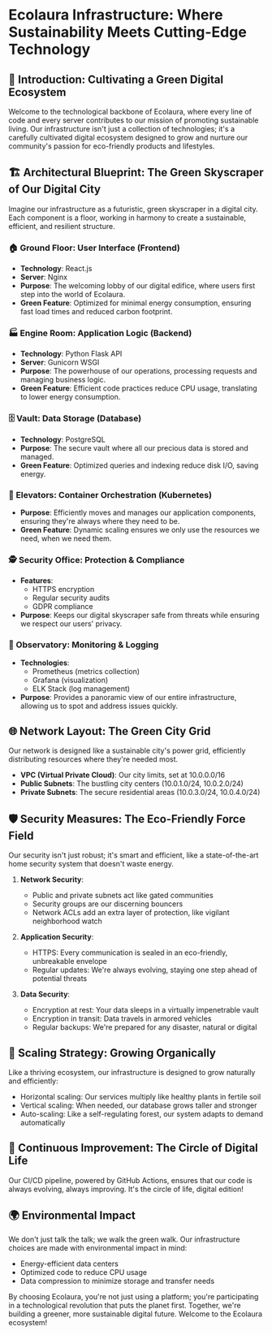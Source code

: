 # Ecolaura Infrastructure: Where Sustainability Meets Cutting-Edge Technology

## 🌿 Introduction: Cultivating a Green Digital Ecosystem

Welcome to the technological backbone of Ecolaura, where every line of code and every server contributes to our mission of promoting sustainable living. Our infrastructure isn't just a collection of technologies; it's a carefully cultivated digital ecosystem designed to grow and nurture our community's passion for eco-friendly products and lifestyles.

## 🏗️ Architectural Blueprint: The Green Skyscraper of Our Digital City

Imagine our infrastructure as a futuristic, green skyscraper in a digital city. Each component is a floor, working in harmony to create a sustainable, efficient, and resilient structure.

### 🏠 Ground Floor: User Interface (Frontend)
- **Technology**: React.js
- **Server**: Nginx
- **Purpose**: The welcoming lobby of our digital edifice, where users first step into the world of Ecolaura.
- **Green Feature**: Optimized for minimal energy consumption, ensuring fast load times and reduced carbon footprint.

### 🏭 Engine Room: Application Logic (Backend)
- **Technology**: Python Flask API
- **Server**: Gunicorn WSGI
- **Purpose**: The powerhouse of our operations, processing requests and managing business logic.
- **Green Feature**: Efficient code practices reduce CPU usage, translating to lower energy consumption.

### 🗄️ Vault: Data Storage (Database)
- **Technology**: PostgreSQL
- **Purpose**: The secure vault where all our precious data is stored and managed.
- **Green Feature**: Optimized queries and indexing reduce disk I/O, saving energy.

### 🚀 Elevators: Container Orchestration (Kubernetes)
- **Purpose**: Efficiently moves and manages our application components, ensuring they're always where they need to be.
- **Green Feature**: Dynamic scaling ensures we only use the resources we need, when we need them.

### 🕵️ Security Office: Protection & Compliance
- **Features**:
  - HTTPS encryption
  - Regular security audits
  - GDPR compliance
- **Purpose**: Keeps our digital skyscraper safe from threats while ensuring we respect our users' privacy.

### 🔬 Observatory: Monitoring & Logging
- **Technologies**:
  - Prometheus (metrics collection)
  - Grafana (visualization)
  - ELK Stack (log management)
- **Purpose**: Provides a panoramic view of our entire infrastructure, allowing us to spot and address issues quickly.

## 🌐 Network Layout: The Green City Grid

Our network is designed like a sustainable city's power grid, efficiently distributing resources where they're needed most.

- **VPC (Virtual Private Cloud)**: Our city limits, set at 10.0.0.0/16
- **Public Subnets**: The bustling city centers (10.0.1.0/24, 10.0.2.0/24)
- **Private Subnets**: The secure residential areas (10.0.3.0/24, 10.0.4.0/24)

## 🛡️ Security Measures: The Eco-Friendly Force Field

Our security isn't just robust; it's smart and efficient, like a state-of-the-art home security system that doesn't waste energy.

1. **Network Security**:
   - Public and private subnets act like gated communities
   - Security groups are our discerning bouncers
   - Network ACLs add an extra layer of protection, like vigilant neighborhood watch

2. **Application Security**:
   - HTTPS: Every communication is sealed in an eco-friendly, unbreakable envelope
   - Regular updates: We're always evolving, staying one step ahead of potential threats

3. **Data Security**:
   - Encryption at rest: Your data sleeps in a virtually impenetrable vault
   - Encryption in transit: Data travels in armored vehicles
   - Regular backups: We're prepared for any disaster, natural or digital

## 🌱 Scaling Strategy: Growing Organically

Like a thriving ecosystem, our infrastructure is designed to grow naturally and efficiently:

- Horizontal scaling: Our services multiply like healthy plants in fertile soil
- Vertical scaling: When needed, our database grows taller and stronger
- Auto-scaling: Like a self-regulating forest, our system adapts to demand automatically

## 🔄 Continuous Improvement: The Circle of Digital Life

Our CI/CD pipeline, powered by GitHub Actions, ensures that our code is always evolving, always improving. It's the circle of life, digital edition!

## 🌍 Environmental Impact

We don't just talk the talk; we walk the green walk. Our infrastructure choices are made with environmental impact in mind:

- Energy-efficient data centers
- Optimized code to reduce CPU usage
- Data compression to minimize storage and transfer needs

By choosing Ecolaura, you're not just using a platform; you're participating in a technological revolution that puts the planet first. Together, we're building a greener, more sustainable digital future. Welcome to the Ecolaura ecosystem!